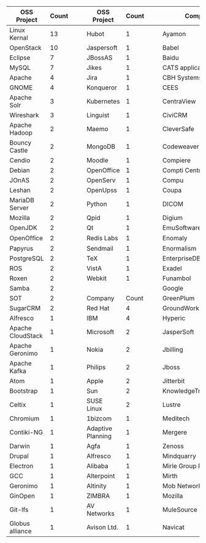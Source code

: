 | OSS   Project       | Count |   |   | OSS Project       | Count |   |   | Company                 | Count |   |   | Company          | Count |
|---------------------|-------|---|---|-------------------|-------|---|---|-------------------------|-------|---|---|------------------|-------|
| Linux Kernal        | 13    |   |   | Hubot             | 1     |   |   | Ayamon                  | 1     |   |   | NoMachine NX     | 1     |
| OpenStack           | 10    |   |   | Jaspersoft        | 1     |   |   | Babel                   | 1     |   |   | OfBIZ            | 1     |
| Eclipse             | 7     |   |   | JBossAS           | 1     |   |   | Baidu                   | 1     |   |   | OpenBravo        | 1     |
| MySQL               | 7     |   |   | Jikes             | 1     |   |   | CATS applicant tracking | 1     |   |   | OpenClovis       | 1     |
| Apache              | 4     |   |   | Jira              | 1     |   |   | CBH Systems             | 1     |   |   | OpenCountry      | 1     |
| GNOME               | 4     |   |   | Konqueror         | 1     |   |   | CEES                    | 1     |   |   | OpenEMM          | 1     |
| Apache Solr         | 3     |   |   | Kubernetes        | 1     |   |   | CentraView              | 1     |   |   | Openlogic        | 1     |
| Wireshark           | 3     |   |   | Linguist          | 1     |   |   | CiviCRM                 | 1     |   |   | OpenTerracotta   | 1     |
| Apache Hadoop       | 2     |   |   | Maemo             | 1     |   |   | CleverSafe              | 1     |   |   | Open-Xchange     | 1     |
| Bouncy Castle       | 2     |   |   | MongoDB           | 1     |   |   | Codeweaver              | 1     |   |   | Optaros          | 1     |
| Cendio              | 2     |   |   | Moodle            | 1     |   |   | Compiere                | 1     |   |   | OSAF Chandler    | 1     |
| Debian              | 2     |   |   | OpenOffice        | 1     |   |   | Compti Centre           | 1     |   |   | Pentaho          | 1     |
| JOnAS               | 2     |   |   | OpenServ          | 1     |   |   | Compu                   | 1     |   |   | Qlusters         | 1     |
| Leshan              | 2     |   |   | OpenUpss          | 1     |   |   | Coupa                   | 1     |   |   | RNC              | 1     |
| MariaDB Server      | 2     |   |   | Python            | 1     |   |   | DICOM                   | 1     |   |   | rPath            | 1     |
| Mozilla             | 2     |   |   | Qpid              | 1     |   |   | Digium                  | 1     |   |   | Scalix           | 1     |
| OpenJDK             | 2     |   |   | Qt                | 1     |   |   | EmuSoftware/Netdirector | 1     |   |   | Sendmail         | 1     |
| OpenOfﬁce           | 2     |   |   | Redis Labs        | 1     |   |   | Enomaly                 | 1     |   |   | sleepycatdb      | 1     |
| Papyrus             | 2     |   |   | Sendmail          | 1     |   |   | Enormalism              | 1     |   |   | Smoothwall       | 1     |
| PostgreSQL          | 2     |   |   | TeX               | 1     |   |   | EnterpriseDB            | 1     |   |   | SocialText       | 1     |
| ROS                 | 2     |   |   | VistA             | 1     |   |   | Exadel                  | 1     |   |   | Sourcefire       | 1     |
| Roxen               | 2     |   |   | Webkit            | 1     |   |   | Funambol                | 1     |   |   | Sourcelabs       | 1     |
| Samba               | 2     |   |   |                   |       |   |   | Google                  | 1     |   |   | Splunk           | 1     |
| SOT                 | 2     |   |   | Company           | Count |   |   | GreenPlum               | 1     |   |   | Spotify          | 1     |
| SugarCRM            | 2     |   |   | Red Hat           | 4     |   |   | GroundWork              | 1     |   |   | SSLExplorer      | 1     |
| Alfresco            | 1     |   |   | IBM               | 4     |   |   | Hyperic                 | 1     |   |   | SugarCRM         | 1     |
| Apache   CloudStack | 1     |   |   | Microsoft             | 2     |   |   | JasperSoft              | 1     |   |   | SwissTag         | 1     |
| Apache   Geronimo   | 1     |   |   | Nokia             | 2     |   |   | Jbilling                | 1     |   |   | Symbiot/OpenSIMS | 1     |
| Apache Kafka        | 1     |   |   | Philips           | 2     |   |   | Jboss                   | 1     |   |   | Talend           | 1     |
| Atom                | 1     |   |   | Apple       | 2     |   |   | Jitterbit               | 1     |   |   | Tencent          | 1     |
| Bootstrap           | 1     |   |   | Sun               | 2     |   |   | KnowledgeTree           | 1     |   |   | TenderSystem     | 1     |
| Celtix              | 1     |   |   | SUSE Linux        | 2     |   |   | Lustre                  | 1     |   |   | UltimateEMR      | 1     |
| Chromium            | 1     |   |   | 1bizcom           | 1     |   |   | Meditech                | 1     |   |   | VirtualBox       | 1     |
| Contiki-NG          | 1     |   |   | Adaptive Planning | 1     |   |   | Mergere                 | 1     |   |   | VISTA            | 1     |
| Darwin              | 1     |   |   | Agfa              | 1     |   |   | Zenoss               | 1     |   |   | vTiger           | 1     |
| Drupal              | 1     |   |   | Alfresco          | 1     |   |   | Mindquarry              | 1     |   |   | Vyatta           | 1     |
| Electron            | 1     |   |   | Alibaba           | 1     |   |   | Mirle Group PLC         | 1     |   |   | WSO2             | 1     |
| GCC                 | 1     |   |   | Alterpoint        | 1     |   |   | Mirth                   | 1     |   |   | XenSource        | 1     |
| Geronimo            | 1     |   |   | Altinity          | 1     |   |   | Mob Network             | 1     |   |   | x-tend           | 1     |
| GinOpen             | 1     |   |   | ZIMBRA             | 1     |   |   | Mozilla                 | 1     |   |   | Zend             | 1     |
| Git-lfs             | 1     |   |   | AV Networks       | 1     |   |   | MuleSource              | 1     |   |   |            |      |
| Globus   alliance   | 1     |   |   | Avison Ltd.       | 1     |   |   | Navicat                 | 1     |   |   |            |      |
